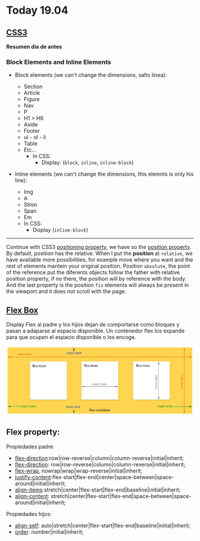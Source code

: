 # Today 19.04

## [CSS3](https://skylabcoders.github.io/bootcamp-abril2017/?full#css3)

**Resumen dia de antes**

### Block Elements and Inline Elements

-   Block elements (we can't change the dimensions, salto linea):
    +   Section
    +   Article
    +   Figure
    +   Nav
    +   P
    +   H1 > H6
    +   Aside
    +   Footer
    +   ul - ol - li
    +   Table
    +   Etc...
        *   In CSS:
            -   Display: (`block`, `inline`, `inline-block`)

-   Inline elements (we can't change the dimensions, this elemnts is only his line):
    +   Img
    +   A
    +   Stron
    +   Span
    +   Em
    +   In CSS:
        *   Display (`inline-block`)

---

Continue with CSS3 [positioning property](https://skylabcoders.github.io/bootcamp-abril2017/?full#85), we have so the [position property](http://learn.shayhowe.com/advanced-html-css/detailed-css-positioning/). By default, position has the relative.
When I put the **position** at `relative`, we have available more possibilities, for example move where you want and the rest of elements mantein your original position.
Position `absolute`, the point of the reference put the diferents objects follow the father with relative position property, if no there, the position will by reference with the body. 
And the last property is the position `fix` elements will always be present in the viewport and it does not scroll with the page.

## [Flex Box](https://skylabcoders.github.io/bootcamp-abril2017/?full#87)

Display Flex al padre y los hijos dejan de comportarse como bloques y pasan a adaparse al espacio disponible.
Un contenedor flex los expande para que ocupen el espacio disponible o los encoge.

![Esquema](img/flex_layout.png)

Flex property:
---------------

Propiedades padre:

*   [flex-direction](https://www.w3schools.com/cssref/css3_pr_flex-direction.asp):row|row-reverse|column|column-reverse|initial|inherit;
*   [flex-direction](https://www.w3schools.com/cssref/css3_pr_flex-direction.asp): row|row-reverse|column|column-reverse|initial|inherit;
*   [flex-wrap](https://www.w3schools.com/cssref/css3_pr_flex-wrap.asp), nowrap|wrap|wrap-reverse|initial|inherit;
*   [justify-content](https://www.w3schools.com/cssref/css3_pr_justify-content.asp):flex-start|flex-end|center|space-between|space-around|initial|inherit;
*   [align-items](https://www.w3schools.com/cssref/css3_pr_align-items.asp):stretch|center|flex-start|flex-end|baseline|initial|inherit;
*   [align-content](https://www.w3schools.com/cssref/css3_pr_align-content.asp): stretch|center|flex-start|flex-end|space-between|space-around|initial|inherit;

Propiedades hijos:

*   [align-self](https://www.w3schools.com/cssref/css3_pr_align-self.asp): auto|stretch|center|flex-start|flex-end|baseline|initial|inherit;
*   [order](https://www.w3schools.com/cssref/css3_pr_order.asp): number|initial|inherit;
